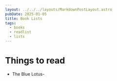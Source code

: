 ```yaml
---
layout: ../../../layouts/MarkdownPostLayout.astro
pubDate: 2025-01-05
title: Book Lists
tags:
  - books
  - readlist
  - lists
---
```

# Things to read

- The Blue Lotus- 
